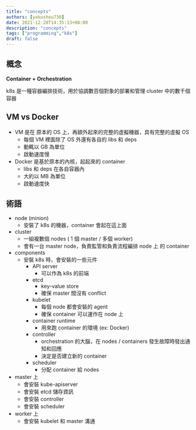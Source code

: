 ```yaml
---
title: "concepts"
authors: [yakushou730]
date: 2021-12-28T14:35:13+08:00
description: "concepts"
tags: ["programming","k8s"]
draft: false
---
```


## 概念
**Container + Orchestration**

k8s 是一種容器編排技術，用於協調數百個對象的部署和管理 cluster 中的數千個容器

## VM vs Docker
- VM 是在 原本的 OS 上，再額外起來的完整的虛擬機器，具有完整的虛擬 OS
  - 每個 VM 裡面除了 OS 外還有各自的 libs 和 deps
  - 動輒以 GB 為單位
  - 啟動速度慢
- Docker 是基於原本的內核，起起來的 container
  - libs 和 deps 在各自容器內
  - 大約以 MB 為單位
  - 啟動速度快

## 術語
- node (minion)
  - 安裝了 k8s 的機器，container 會起在這上面
- cluster
  - 一組複數個 nodes ( 1 個 master / 多個 worker)
  - 會有一台 master node，負責監管和負責流程編排 node 上 的 container
- components
  - 安裝 k8s 時，會安裝的一些元件
    - API server
      - 可以作為 k8s 的前端
    - etcd
      - key-value store
      - 確保 master 間沒有 conflict
    - kubelet
      - 每個 node 都會安裝的 agent
      - 確保 container 可以運作在 node 上
    - container runtime
      - 用來跑 container 的環境 (ex: Docker)
    - controller
      - orchestration 的大腦，在 nodes / containers 發生故障時發出通知和回應
      - 決定是否建立新的 container
    - scheduler
      - 分配 container 給 nodes
- master 上
  - 會安裝 kube-apiserver
  - 會安裝 etcd 儲存資訊
  - 會安裝 controller
  - 會安裝 scheduler
- worker 上
  - 會安裝 kubelet 和 master 溝通
